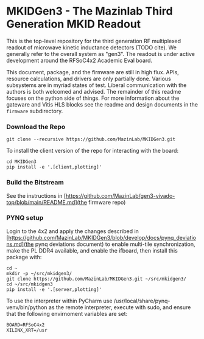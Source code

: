 # MKIDGen3 - The Mazinlab Third Generation MKID Readout 

This is the top-level repository for the third generation RF multiplexed readout of microwave kinetic inductance detectors (TODO cite). We generally refer to the overall system as "gen3". The readout is under active development around the RFSoC4x2 Academic Eval board.

This document, package, and the firmware are still in high flux. APIs, resource calculations, and drivers are only partially done. Various subsystems are in myriad states of test. Liberal communication with the authors is both welcomed and advised. The remainder of this readme focuses on the python side of things. For more information about the gateware and Vitis HLS blocks see the readme and design documents in the `firmware` subdirectory. 

### Download the Repo
`git clone --recursive https://github.com/MazinLab/MKIDGen3.git`

To install the client version of the repo for interacting with the board:

```
cd MKIDGen3
pip install -e '.[client,plotting]'
```

### Build the Bitstream
See the instructions in [https://github.com/MazinLab/gen3-vivado-top/blob/main/README.md](the firmware repo)

### PYNQ setup

Login to the 4x2 and apply the changes described in [https://github.com/MazinLab/MKIDGen3/blob/develop/docs/pynq_deviations.md](the pynq deviations document) to enable multi-tile synchronization, make the PL DDR4 available, and enable the ifboard, then install this package with:

    cd ~
    mkdir -p ~/src/mkidgen3/
    git clone https://github.com/MazinLab/MKIDGen3.git ~/src/mkidgen3/
    cd ~/src/mkidgen3
    pip install -e '.[server,plotting]'

To use the interpreter within PyCharm use /usr/local/share/pynq-venv/bin/python as the remote interpreter, execute with sudo, and ensure that the following envirnoment variables are set:

    BOARD=RFSoC4x2
    XILINX_XRT=/usr
